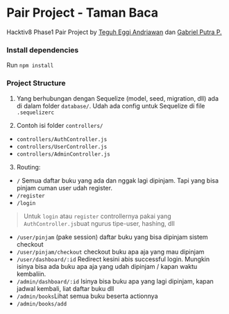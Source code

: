 # Pair Project - Taman Baca
Hacktiv8 Phase1 Pair Project by [Teguh Eggi Andriawan](https://github.com/teguh-ea) dan [Gabriel Putra P.](https://github.com/0x67)

### Install dependencies
Run `npm install`

### Project Structure
1. Yang berhubungan dengan Sequelize (model, seed, migration, dll) ada di dalam folder `database/`. Udah ada config untuk Sequelize di file `.sequelizerc`

2. Contoh isi folder `controllers/`
 * `controllers/AuthController.js`
 * `controllers/UserController.js`
 * `controllers/AdminController.js`

3. Routing:
  * `/` Semua daftar buku yang ada dan nggak lagi dipinjam. Tapi yang bisa pinjam cuman user udah register.
  * `/register`
  * `/login`
> Untuk `login` atau `register` controllernya pakai yang `AuthController.js`buat ngurus tipe-user, hashing, dll
>
  * `/user/pinjam` (pake session) daftar buku yang bisa dipinjam
  sistem checkout
  * `/user/pinjam/checkout` checkout buku apa aja yang mau dipinjam
  * `/user/dashboard/:id`
   Redirect kesini abis successful login. Mungkin isinya bisa ada buku apa aja yang udah dipinjam / kapan waktu kembaliin. 
  * `/admin/dashboard/:id`
   Isinya bisa buku apa yang lagi dipinjam, kapan jadwal kembali, liat daftar buku dll
  * `/admin/books`Lihat semua buku beserta actionnya
  * `/admin/books/add` 
